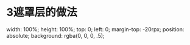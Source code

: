# 3遮罩层的做法
width: 100%;
height: 100%;
top: 0;
left: 0;
margin-top: -20rpx;
position: absolute;
background: rgba(0, 0, 0, .5);